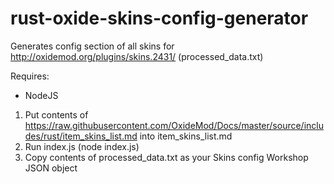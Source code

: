 # rust-oxide-skins-config-generator

Generates config section of all skins for http://oxidemod.org/plugins/skins.2431/ (processed_data.txt)

Requires:
- NodeJS

1. Put contents of https://raw.githubusercontent.com/OxideMod/Docs/master/source/includes/rust/item_skins_list.md into item_skins_list.md
2. Run index.js (node index.js)
3. Copy contents of processed_data.txt as your Skins config Workshop JSON object
